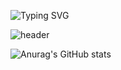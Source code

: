 ![Typing SVG](https://readme-typing-svg.demolab.com?font=Carter+One&size=30&pause=1000&color=0050AC&background=FF080800&center=true&width=1000&lines=Jit+Hoon+%2B+Git+Hub+%3D+Jit+Hub+😎)

![header](https://capsule-render.vercel.app/api?type=waving&color=002c5f&height=100&animation=fadeIn&section=footer)

![Anurag's GitHub stats](https://github-readme-stats.vercel.app/api?username=JitHoon&theme=github_dark_dimmed&show_icons=true)
